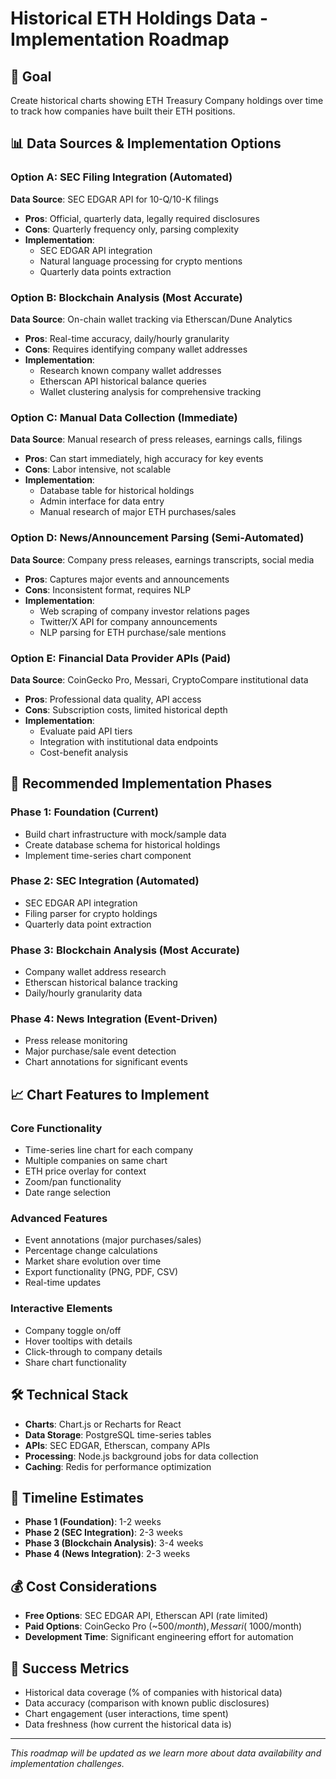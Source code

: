 # Historical ETH Holdings Data - Implementation Roadmap

## 🎯 Goal
Create historical charts showing ETH Treasury Company holdings over time to track how companies have built their ETH positions.

## 📊 Data Sources & Implementation Options

### Option A: SEC Filing Integration (Automated)
**Data Source**: SEC EDGAR API for 10-Q/10-K filings
- **Pros**: Official, quarterly data, legally required disclosures
- **Cons**: Quarterly frequency only, parsing complexity
- **Implementation**: 
  - SEC EDGAR API integration
  - Natural language processing for crypto mentions
  - Quarterly data points extraction

### Option B: Blockchain Analysis (Most Accurate)
**Data Source**: On-chain wallet tracking via Etherscan/Dune Analytics
- **Pros**: Real-time accuracy, daily/hourly granularity
- **Cons**: Requires identifying company wallet addresses
- **Implementation**:
  - Research known company wallet addresses
  - Etherscan API historical balance queries
  - Wallet clustering analysis for comprehensive tracking

### Option C: Manual Data Collection (Immediate)
**Data Source**: Manual research of press releases, earnings calls, filings
- **Pros**: Can start immediately, high accuracy for key events
- **Cons**: Labor intensive, not scalable
- **Implementation**:
  - Database table for historical holdings
  - Admin interface for data entry
  - Manual research of major ETH purchases/sales

### Option D: News/Announcement Parsing (Semi-Automated)
**Data Source**: Company press releases, earnings transcripts, social media
- **Pros**: Captures major events and announcements
- **Cons**: Inconsistent format, requires NLP
- **Implementation**:
  - Web scraping of company investor relations pages
  - Twitter/X API for company announcements
  - NLP parsing for ETH purchase/sale mentions

### Option E: Financial Data Provider APIs (Paid)
**Data Source**: CoinGecko Pro, Messari, CryptoCompare institutional data
- **Pros**: Professional data quality, API access
- **Cons**: Subscription costs, limited historical depth
- **Implementation**:
  - Evaluate paid API tiers
  - Integration with institutional data endpoints
  - Cost-benefit analysis

## 🚀 Recommended Implementation Phases

### Phase 1: Foundation (Current)
- Build chart infrastructure with mock/sample data
- Create database schema for historical holdings
- Implement time-series chart component

### Phase 2: SEC Integration (Automated)
- SEC EDGAR API integration
- Filing parser for crypto holdings
- Quarterly data point extraction

### Phase 3: Blockchain Analysis (Most Accurate)
- Company wallet address research
- Etherscan historical balance tracking
- Daily/hourly granularity data

### Phase 4: News Integration (Event-Driven)
- Press release monitoring
- Major purchase/sale event detection
- Chart annotations for significant events

## 📈 Chart Features to Implement

### Core Functionality
- Time-series line chart for each company
- Multiple companies on same chart
- ETH price overlay for context
- Zoom/pan functionality
- Date range selection

### Advanced Features
- Event annotations (major purchases/sales)
- Percentage change calculations
- Market share evolution over time
- Export functionality (PNG, PDF, CSV)
- Real-time updates

### Interactive Elements
- Company toggle on/off
- Hover tooltips with details
- Click-through to company details
- Share chart functionality

## 🛠️ Technical Stack
- **Charts**: Chart.js or Recharts for React
- **Data Storage**: PostgreSQL time-series tables
- **APIs**: SEC EDGAR, Etherscan, company APIs
- **Processing**: Node.js background jobs for data collection
- **Caching**: Redis for performance optimization

## 📅 Timeline Estimates
- **Phase 1 (Foundation)**: 1-2 weeks
- **Phase 2 (SEC Integration)**: 2-3 weeks
- **Phase 3 (Blockchain Analysis)**: 3-4 weeks
- **Phase 4 (News Integration)**: 2-3 weeks

## 💰 Cost Considerations
- **Free Options**: SEC EDGAR API, Etherscan API (rate limited)
- **Paid Options**: CoinGecko Pro (~$500/month), Messari (~$1000/month)
- **Development Time**: Significant engineering effort for automation

## 🎯 Success Metrics
- Historical data coverage (% of companies with historical data)
- Data accuracy (comparison with known public disclosures)
- Chart engagement (user interactions, time spent)
- Data freshness (how current the historical data is)

---

*This roadmap will be updated as we learn more about data availability and implementation challenges.*
